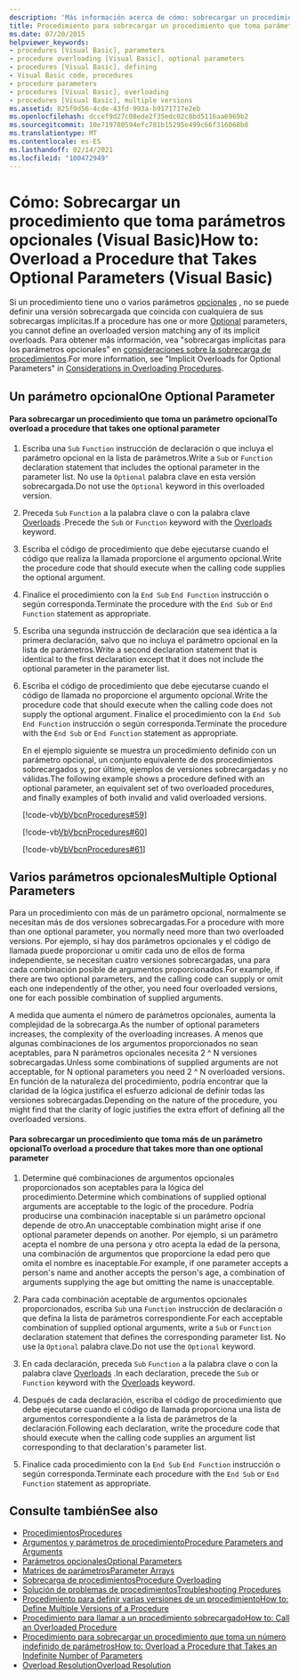 ```yaml
---
description: 'Más información acerca de cómo: sobrecargar un procedimiento que toma parámetros opcionales (Visual Basic)'
title: Procedimiento para sobrecargar un procedimiento que toma parámetros opcionales
ms.date: 07/20/2015
helpviewer_keywords:
- procedures [Visual Basic], parameters
- procedure overloading [Visual Basic], optional parameters
- procedures [Visual Basic], defining
- Visual Basic code, procedures
- procedure parameters
- procedures [Visual Basic], overloading
- procedures [Visual Basic], multiple versions
ms.assetid: 825f9d56-4cde-43fd-993a-b9171717e2eb
ms.openlocfilehash: dccef9d27c08ede2f35edc02c8bd5116aa6969b2
ms.sourcegitcommit: 10e719780594efc781b15295e499c66f316068b8
ms.translationtype: MT
ms.contentlocale: es-ES
ms.lasthandoff: 02/14/2021
ms.locfileid: "100472949"
---
```

# <a name="how-to-overload-a-procedure-that-takes-optional-parameters-visual-basic"></a><span data-ttu-id="12296-103">Cómo: Sobrecargar un procedimiento que toma parámetros opcionales (Visual Basic)</span><span class="sxs-lookup"><span data-stu-id="12296-103">How to: Overload a Procedure that Takes Optional Parameters (Visual Basic)</span></span>

<span data-ttu-id="12296-104">Si un procedimiento tiene uno o varios parámetros [opcionales](../../../language-reference/modifiers/optional.md) , no se puede definir una versión sobrecargada que coincida con cualquiera de sus sobrecargas implícitas.</span><span class="sxs-lookup"><span data-stu-id="12296-104">If a procedure has one or more [Optional](../../../language-reference/modifiers/optional.md) parameters, you cannot define an overloaded version matching any of its implicit overloads.</span></span> <span data-ttu-id="12296-105">Para obtener más información, vea "sobrecargas implícitas para los parámetros opcionales" en [consideraciones sobre la sobrecarga de procedimientos](./considerations-in-overloading-procedures.md).</span><span class="sxs-lookup"><span data-stu-id="12296-105">For more information, see "Implicit Overloads for Optional Parameters" in [Considerations in Overloading Procedures](./considerations-in-overloading-procedures.md).</span></span>  
  
## <a name="one-optional-parameter"></a><span data-ttu-id="12296-106">Un parámetro opcional</span><span class="sxs-lookup"><span data-stu-id="12296-106">One Optional Parameter</span></span>  
  
#### <a name="to-overload-a-procedure-that-takes-one-optional-parameter"></a><span data-ttu-id="12296-107">Para sobrecargar un procedimiento que toma un parámetro opcional</span><span class="sxs-lookup"><span data-stu-id="12296-107">To overload a procedure that takes one optional parameter</span></span>  
  
1. <span data-ttu-id="12296-108">Escriba una `Sub` `Function` instrucción de declaración o que incluya el parámetro opcional en la lista de parámetros.</span><span class="sxs-lookup"><span data-stu-id="12296-108">Write a `Sub` or `Function` declaration statement that includes the optional parameter in the parameter list.</span></span> <span data-ttu-id="12296-109">No use la `Optional` palabra clave en esta versión sobrecargada.</span><span class="sxs-lookup"><span data-stu-id="12296-109">Do not use the `Optional` keyword in this overloaded version.</span></span>  
  
2. <span data-ttu-id="12296-110">Preceda `Sub` `Function` a la palabra clave o con la palabra clave [Overloads](../../../language-reference/modifiers/overloads.md) .</span><span class="sxs-lookup"><span data-stu-id="12296-110">Precede the `Sub` or `Function` keyword with the [Overloads](../../../language-reference/modifiers/overloads.md) keyword.</span></span>  
  
3. <span data-ttu-id="12296-111">Escriba el código de procedimiento que debe ejecutarse cuando el código que realiza la llamada proporcione el argumento opcional.</span><span class="sxs-lookup"><span data-stu-id="12296-111">Write the procedure code that should execute when the calling code supplies the optional argument.</span></span>  
  
4. <span data-ttu-id="12296-112">Finalice el procedimiento con la `End Sub` `End Function` instrucción o según corresponda.</span><span class="sxs-lookup"><span data-stu-id="12296-112">Terminate the procedure with the `End Sub` or `End Function` statement as appropriate.</span></span>  
  
5. <span data-ttu-id="12296-113">Escriba una segunda instrucción de declaración que sea idéntica a la primera declaración, salvo que no incluya el parámetro opcional en la lista de parámetros.</span><span class="sxs-lookup"><span data-stu-id="12296-113">Write a second declaration statement that is identical to the first declaration except that it does not include the optional parameter in the parameter list.</span></span>  
  
6. <span data-ttu-id="12296-114">Escriba el código de procedimiento que debe ejecutarse cuando el código de llamada no proporcione el argumento opcional.</span><span class="sxs-lookup"><span data-stu-id="12296-114">Write the procedure code that should execute when the calling code does not supply the optional argument.</span></span> <span data-ttu-id="12296-115">Finalice el procedimiento con la `End Sub` `End Function` instrucción o según corresponda.</span><span class="sxs-lookup"><span data-stu-id="12296-115">Terminate the procedure with the `End Sub` or `End Function` statement as appropriate.</span></span>  
  
     <span data-ttu-id="12296-116">En el ejemplo siguiente se muestra un procedimiento definido con un parámetro opcional, un conjunto equivalente de dos procedimientos sobrecargados y, por último, ejemplos de versiones sobrecargadas y no válidas.</span><span class="sxs-lookup"><span data-stu-id="12296-116">The following example shows a procedure defined with an optional parameter,  an equivalent set of two overloaded procedures, and finally examples of both invalid and valid overloaded versions.</span></span>  
  
     [!code-vb[VbVbcnProcedures#59](~/samples/snippets/visualbasic/VS_Snippets_VBCSharp/VbVbcnProcedures/VB/Class1.vb#59)]  
  
     [!code-vb[VbVbcnProcedures#60](~/samples/snippets/visualbasic/VS_Snippets_VBCSharp/VbVbcnProcedures/VB/Class1.vb#60)]  
  
     [!code-vb[VbVbcnProcedures#61](~/samples/snippets/visualbasic/VS_Snippets_VBCSharp/VbVbcnProcedures/VB/Class1.vb#61)]  
  
## <a name="multiple-optional-parameters"></a><span data-ttu-id="12296-117">Varios parámetros opcionales</span><span class="sxs-lookup"><span data-stu-id="12296-117">Multiple Optional Parameters</span></span>  

 <span data-ttu-id="12296-118">Para un procedimiento con más de un parámetro opcional, normalmente se necesitan más de dos versiones sobrecargadas.</span><span class="sxs-lookup"><span data-stu-id="12296-118">For a procedure with more than one optional parameter, you normally need more than two overloaded versions.</span></span> <span data-ttu-id="12296-119">Por ejemplo, si hay dos parámetros opcionales y el código de llamada puede proporcionar u omitir cada uno de ellos de forma independiente, se necesitan cuatro versiones sobrecargadas, una para cada combinación posible de argumentos proporcionados.</span><span class="sxs-lookup"><span data-stu-id="12296-119">For example, if there are two optional parameters, and the calling code can supply or omit each one independently of the other, you need four overloaded versions, one for each possible combination of supplied arguments.</span></span>  
  
 <span data-ttu-id="12296-120">A medida que aumenta el número de parámetros opcionales, aumenta la complejidad de la sobrecarga.</span><span class="sxs-lookup"><span data-stu-id="12296-120">As the number of optional parameters increases, the complexity of the overloading increases.</span></span> <span data-ttu-id="12296-121">A menos que algunas combinaciones de los argumentos proporcionados no sean aceptables, para N parámetros opcionales necesita 2 ^ N versiones sobrecargadas.</span><span class="sxs-lookup"><span data-stu-id="12296-121">Unless some combinations of supplied arguments are not acceptable, for N optional parameters you need 2 ^ N overloaded versions.</span></span> <span data-ttu-id="12296-122">En función de la naturaleza del procedimiento, podría encontrar que la claridad de la lógica justifica el esfuerzo adicional de definir todas las versiones sobrecargadas.</span><span class="sxs-lookup"><span data-stu-id="12296-122">Depending on the nature of the procedure, you might find that the clarity of logic justifies the extra effort of defining all the overloaded versions.</span></span>  
  
#### <a name="to-overload-a-procedure-that-takes-more-than-one-optional-parameter"></a><span data-ttu-id="12296-123">Para sobrecargar un procedimiento que toma más de un parámetro opcional</span><span class="sxs-lookup"><span data-stu-id="12296-123">To overload a procedure that takes more than one optional parameter</span></span>  
  
1. <span data-ttu-id="12296-124">Determine qué combinaciones de argumentos opcionales proporcionados son aceptables para la lógica del procedimiento.</span><span class="sxs-lookup"><span data-stu-id="12296-124">Determine which combinations of supplied optional arguments are acceptable to the logic of the procedure.</span></span> <span data-ttu-id="12296-125">Podría producirse una combinación inaceptable si un parámetro opcional depende de otro.</span><span class="sxs-lookup"><span data-stu-id="12296-125">An unacceptable combination might arise if one optional parameter depends on another.</span></span> <span data-ttu-id="12296-126">Por ejemplo, si un parámetro acepta el nombre de una persona y otro acepta la edad de la persona, una combinación de argumentos que proporcione la edad pero que omita el nombre es inaceptable.</span><span class="sxs-lookup"><span data-stu-id="12296-126">For example, if one parameter accepts a person's name and another accepts the person's age, a combination of arguments supplying the age but omitting the name is unacceptable.</span></span>  
  
2. <span data-ttu-id="12296-127">Para cada combinación aceptable de argumentos opcionales proporcionados, escriba `Sub` una `Function` instrucción de declaración o que defina la lista de parámetros correspondiente.</span><span class="sxs-lookup"><span data-stu-id="12296-127">For each acceptable combination of supplied optional arguments, write a `Sub` or `Function` declaration statement that defines the corresponding parameter list.</span></span> <span data-ttu-id="12296-128">No use la `Optional` palabra clave.</span><span class="sxs-lookup"><span data-stu-id="12296-128">Do not use the `Optional` keyword.</span></span>  
  
3. <span data-ttu-id="12296-129">En cada declaración, preceda `Sub` `Function` a la palabra clave o con la palabra clave [Overloads](../../../language-reference/modifiers/overloads.md) .</span><span class="sxs-lookup"><span data-stu-id="12296-129">In each declaration, precede the `Sub` or `Function` keyword with the [Overloads](../../../language-reference/modifiers/overloads.md) keyword.</span></span>  
  
4. <span data-ttu-id="12296-130">Después de cada declaración, escriba el código de procedimiento que debe ejecutarse cuando el código de llamada proporciona una lista de argumentos correspondiente a la lista de parámetros de la declaración.</span><span class="sxs-lookup"><span data-stu-id="12296-130">Following each declaration, write the procedure code that should execute when the calling code supplies an argument list corresponding to that declaration's parameter list.</span></span>  
  
5. <span data-ttu-id="12296-131">Finalice cada procedimiento con la `End Sub` `End Function` instrucción o según corresponda.</span><span class="sxs-lookup"><span data-stu-id="12296-131">Terminate each procedure with the `End Sub` or `End Function` statement as appropriate.</span></span>  
  
## <a name="see-also"></a><span data-ttu-id="12296-132">Consulte también</span><span class="sxs-lookup"><span data-stu-id="12296-132">See also</span></span>

- [<span data-ttu-id="12296-133">Procedimientos</span><span class="sxs-lookup"><span data-stu-id="12296-133">Procedures</span></span>](./index.md)
- [<span data-ttu-id="12296-134">Argumentos y parámetros de procedimiento</span><span class="sxs-lookup"><span data-stu-id="12296-134">Procedure Parameters and Arguments</span></span>](./procedure-parameters-and-arguments.md)
- [<span data-ttu-id="12296-135">Parámetros opcionales</span><span class="sxs-lookup"><span data-stu-id="12296-135">Optional Parameters</span></span>](./optional-parameters.md)
- [<span data-ttu-id="12296-136">Matrices de parámetros</span><span class="sxs-lookup"><span data-stu-id="12296-136">Parameter Arrays</span></span>](./parameter-arrays.md)
- [<span data-ttu-id="12296-137">Sobrecarga de procedimientos</span><span class="sxs-lookup"><span data-stu-id="12296-137">Procedure Overloading</span></span>](./procedure-overloading.md)
- [<span data-ttu-id="12296-138">Solución de problemas de procedimientos</span><span class="sxs-lookup"><span data-stu-id="12296-138">Troubleshooting Procedures</span></span>](./troubleshooting-procedures.md)
- [<span data-ttu-id="12296-139">Procedimiento para definir varias versiones de un procedimiento</span><span class="sxs-lookup"><span data-stu-id="12296-139">How to: Define Multiple Versions of a Procedure</span></span>](./how-to-define-multiple-versions-of-a-procedure.md)
- [<span data-ttu-id="12296-140">Procedimiento para llamar a un procedimiento sobrecargado</span><span class="sxs-lookup"><span data-stu-id="12296-140">How to: Call an Overloaded Procedure</span></span>](./how-to-call-an-overloaded-procedure.md)
- [<span data-ttu-id="12296-141">Procedimiento para sobrecargar un procedimiento que toma un número indefinido de parámetros</span><span class="sxs-lookup"><span data-stu-id="12296-141">How to: Overload a Procedure that Takes an Indefinite Number of Parameters</span></span>](./how-to-overload-a-procedure-that-takes-an-indefinite-number-of-parameters.md)
- [<span data-ttu-id="12296-142">Overload Resolution</span><span class="sxs-lookup"><span data-stu-id="12296-142">Overload Resolution</span></span>](./overload-resolution.md)
